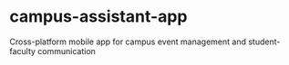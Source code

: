# campus-assistant-app
Cross-platform mobile app for campus event management and student-faculty communication
